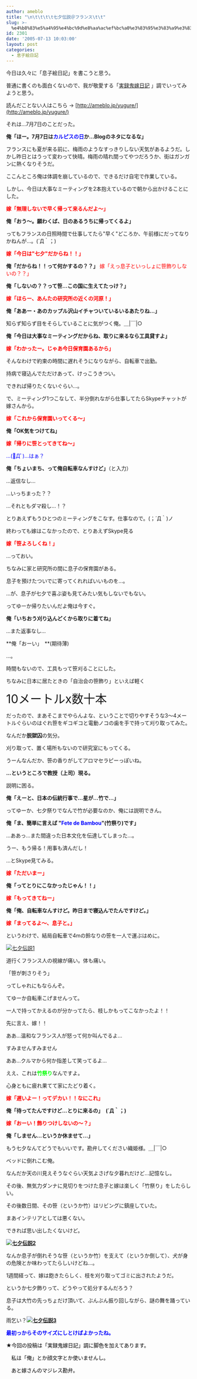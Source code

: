 ```yaml
---
author: ameblo
title: "\n\t\t\t\t七夕伝説＠フランス\t\t"
slug: >-
  %e4%b8%83%e5%a4%95%e4%bc%9d%e8%aa%ac%ef%bc%a0%e3%83%95%e3%83%a9%e3%83%b3%e3%82%b9
id: 2301
date: '2005-07-13 10:03:00'
layout: post
categories:
  - 息子絵日記
---
```


今日は久々に「息子絵日記」を書こうと思う。

普通に書くのも面白くないので、我が敬愛する「[実録鬼嫁日記](http://ameblo.jp/yugure/) 」調でいってみようと思う。

読んだことない人はこちら → [http://ameblo.jp/yugure/](http://ameblo.jp/yugure/)

それは…7月7日のことだった。

**俺「ほー。7月7日は<font color="#0000ff">カルピスの日</font>か…Blogのネタになるな」**

フランスにも夏が来る前に、梅雨のようなすっきりしない天気があるようだ。しかし昨日とはうって変わって快晴。梅雨の晴れ間ってやつだろうか、街はガンガンに熱くなりそうだ。

ここんところ俺は体調を崩しているので、できるだけ自宅で作業している。

しかし、今日は大事なミーティングを2本抱えているので朝から出かけることにした。

**<font color="#ff0000">嫁「無理しないで早く帰って来るんだよ～」</font>**

**俺「おう～。願わくば、日のあるうちに帰ってくるよ」**

ってもフランスの日照時間で仕事してたら"早く"どころか、午前様にだってなりかねんが…。(´Д｀；)

**<font color="#ff0000">嫁「今日は"七夕"だからね！！」</font>**

 ****俺「だからね！！って何かするの？？」****  **<font color="#ff0000">**<font color="#ff0000">嫁「えっ息子といっしょに笹飾りしないの？？」</font>**</font>** 

**俺「しないの？？って笹…この国に生えてたっけ？」**

**<font color="#ff0000">嫁「ほらー、あんたの研究所の近くの河原！」</font>**

**俺「ああー・あのカップル沢山イチャついているいるあたりね…」**

知らず知らず目をそらしていることに気がつく俺。＿|￣|○

**俺「今日は大事なミーティングだからね、取りに来るなら工具貸すよ」**

**<font color="#ff0000">嫁「わかったー。じゃあ今日保育園あるから」</font>**

そんなわけで約束の時間に遅れそうになりながら、自転車で出勤。

持病で寝込んでただけあって、けっこうきつい。

できれば帰りたくないぐらい…。

で、ミーティング1つこなして、半分倒れながら仕事してたらSkypeチャットが嫁さんから。

**<font color="#ff0000">嫁「これから保育園いってくる～」</font>**

**俺「OK気をつけてね」**

**<font color="#ff0000">嫁「帰りに笹とってきてね～」</font>**

<font color="#0000ff">…(ﾟДﾟ)…はぁ？</font>

**俺「ちょいまち、って俺自転車なんすけど」**（と入力）

…返信なし…

…いっちまった？？

…それともダマ殺し…！？

とりあえずもうひとつのミーティングをこなす。仕事なので。(；´Д｀)ノ

終わっても嫁はこなかったので、とりあえずSkype見る

**<font color="#ff0000">嫁「笹よろしくね！」</font>**

…っておい。

ちなみに家と研究所の間に息子の保育園がある。

息子を預けたついでに寄ってくれればいいものを…。

…が、息子が七夕で喜ぶ姿も見てみたい気もしないでもない。

ってゆーか帰りたいんだよ俺は今すぐ。

**俺「いちおう刈り込んどくから取りに着てね」**

…また返事なし…

**俺「おーい」　**(期待薄)

…。

時間もないので、工具もって笹刈ることにした。

ちなみに日本に居たときの「自治会の笹飾り」といえば軽く

<font size="+3">10メートルx数十本</font>

だったので、まあそこまでやらんよな、ということで切りやすそうな3～4メートルぐらいのはぐれ笹をギコギコと電動ノコの歯を手で持って刈り取ってみた。

なんだか**脱獄囚**の気分。

刈り取って、置く場所もないので研究室にもってくる。

うーんなんだか、笹の香りがしてアロマセラピーっぽいね。

**…というところで教授（上司）現る。**

説明に困る。

**俺「えーと、日本の伝統行事で…星が…竹で…」**

ってゆーか、七夕祭りでなんで竹が必要なのか、俺には説明できん。

**俺「ま、簡単に言えば "<font color="#0000ff">Fete de Bambou</font>"(竹祭り)です」**

…ああっ…また間違った日本文化を伝達してしまった…。

うー、もう帰る！用事も済んだし！

…とSkype見てみる。

**<font color="#ff0000">嫁「ただいまー」</font>**

**俺「ってとりにこなかったじゃん！！」**

**<font color="#ff0000">嫁「もってきてねー」</font>**

**俺「俺、自転車なんすけど。昨日まで寝込んでたんですけど。」**

**<font color="#ff0000">嫁「まってるよ～、息子と。」</font>**

というわけで、結局自転車で4mの鈴なりの笹を一人で運ぶはめに。

[![七夕伝説1](http://blog-imgs-42.fc2.com/a/k/i/akihikofr/blog_import_4f563a73945d0.jpg)](http://blog-imgs-42.fc2.com/a/k/i/akihikofr/blog_import_4f563a73a8670.jpg)

道行くフランス人の視線が痛い。体も痛い。

「笹が刺さりそう」

ってしゃれにもならんぞ。

てゆーか自転車こげませんって。 

一人で持ってかえるのが分かってたら、枝しかもってこなかったよ！！

先に言え、嫁！！

ああ…温和なフランス人が怒って何か叫んでるよ…

すみませんすみません

ああ…クルマから何か指差して笑ってるよ…

ええ、これは<font color="#00ff00">**竹祭り**</font>なんですよ。

心身ともに疲れ果てて家にたどり着く。

**<font color="#ff0000">嫁「遅いよー！ってデカい！！なにこれ」</font>**

**俺「待ってたんですけど…とりに来るの」　(´Д｀；)**

**<font color="#ff0000">嫁「おーい！飾りつけしないの～？」</font>**

**俺「しません…というか休ませて…」**

もう七夕なんてどうでもいいです。勘弁してください織姫様。＿|￣|○

ベッドに倒れこむ俺。

なんだか天の川見えそうなぐらい天気よさげな夕暮れだけど…記憶なし。

その後、無気力ダンナに見切りをつけた息子と嫁は楽しく「竹祭り」をしたらしい。

その後数日間、その笹（というか竹）はリビングに鎮座していた。

まあインテリアとしては悪くない。

できれば思い出したくないけど。

[**![七夕伝説2](http://stat.ameba.jp/user_images/b1/92/10001226634_s.jpg)**](http://stat.ameba.jp/user_images/b1/92/10001226634.jpg) 

なんか息子が倒れそうな笹（というか竹）を支えて（というか倒して）、犬が身の危険とか味わってたらしいけどね…。

1週間経って、嫁は飽きたらしく、枝を刈り取ってゴミに出されたようだ。

というか七夕飾りって、どうやって処分するんだろう？

息子は大竹の先っちょだけ頂いて、ぶんぶん振り回しながら、謎の舞を踊っている。

雨乞い？[**![七夕伝説3](http://stat.ameba.jp/user_images/e2/cd/10001226641_s.jpg)**](http://stat.ameba.jp/user_images/e2/cd/10001226641.jpg) 

**<font color="#0000ff">最初っからそのサイズにしとけばよかったね。</font>**

<font color="#000000">★今回の投稿は「実録鬼嫁日記」調に脚色を加えてあります。</font>

<font color="#000000">　私は「俺」とか顔文字とか使いませんし。</font>

<font color="#000000">　あと嫁さんのマジレス勘弁。</font>